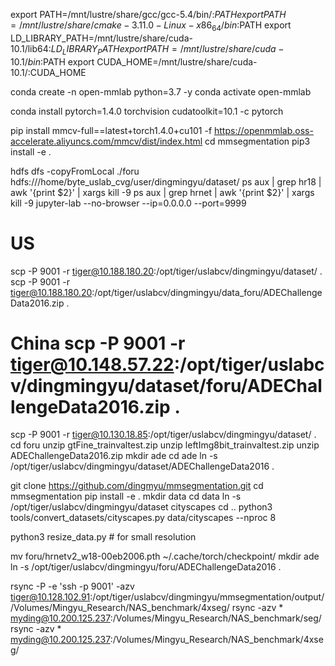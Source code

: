 export PATH=/mnt/lustre/share/gcc/gcc-5.4/bin/:$PATH
export PATH=/mnt/lustre/share/cmake-3.11.0-Linux-x86_64/bin:$PATH
export LD_LIBRARY_PATH=/mnt/lustre/share/cuda-10.1/lib64:$LD_LIBRARY_PATH
export PATH=/mnt/lustre/share/cuda-10.1/bin:$PATH
export CUDA_HOME=/mnt/lustre/share/cuda-10.1/:CUDA_HOME

conda create -n open-mmlab python=3.7 -y
conda activate open-mmlab

conda install pytorch=1.4.0 torchvision cudatoolkit=10.1 -c pytorch

pip install mmcv-full==latest+torch1.4.0+cu101 -f https://openmmlab.oss-accelerate.aliyuncs.com/mmcv/dist/index.html
cd mmsegmentation
pip3 install -e .


hdfs dfs -copyFromLocal ./foru hdfs:///home/byte_uslab_cvg/user/dingmingyu/dataset/
ps aux | grep hr18 | awk '{print $2}' | xargs kill -9
ps aux | grep hrnet | awk '{print $2}' | xargs kill -9
jupyter-lab --no-browser --ip=0.0.0.0 --port=9999

# US
scp -P 9001 -r tiger@10.188.180.20:/opt/tiger/uslabcv/dingmingyu/dataset/ .
scp -P 9001 -r tiger@10.188.180.20:/opt/tiger/uslabcv/dingmingyu/data_foru/ADEChallengeData2016.zip .

# China scp -P 9001 -r tiger@10.148.57.22:/opt/tiger/uslabcv/dingmingyu/dataset/foru/ADEChallengeData2016.zip .
scp -P 9001 -r tiger@10.130.18.85:/opt/tiger/uslabcv/dingmingyu/dataset/ .
cd foru
unzip gtFine_trainvaltest.zip
unzip leftImg8bit_trainvaltest.zip
unzip ADEChallengeData2016.zip
mkdir ade
cd ade
ln -s /opt/tiger/uslabcv/dingmingyu/dataset/ADEChallengeData2016 .


git clone https://github.com/dingmyu/mmsegmentation.git
cd mmsegmentation
pip install -e .
mkdir data
cd data
ln -s /opt/tiger/uslabcv/dingmingyu/dataset cityscapes
cd ..
python3 tools/convert_datasets/cityscapes.py data/cityscapes --nproc 8

python3 resize_data.py  # for small resolution

mv foru/hrnetv2_w18-00eb2006.pth ~/.cache/torch/checkpoint/
mkdir ade
ln -s /opt/tiger/uslabcv/dingmingyu/foru/ADEChallengeData2016 .

rsync -P -e 'ssh -p 9001' -azv tiger@10.128.102.91:/opt/tiger/uslabcv/dingmingyu/mmsegmentation/output/ /Volumes/Mingyu_Research/NAS_benchmark/4xseg/
rsync -azv * myding@10.200.125.237:/Volumes/Mingyu_Research/NAS_benchmark/seg/
rsync -azv * myding@10.200.125.237:/Volumes/Mingyu_Research/NAS_benchmark/4xseg/